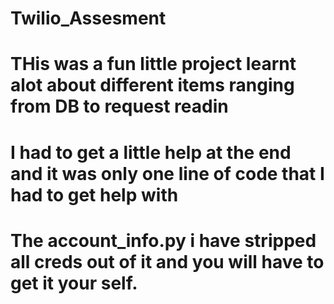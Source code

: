 # Twilio_Assesment
# THis was a fun little project learnt alot about different items ranging from DB to request readin
# I had to get a little help at the end and it was only one line of code that I had to get help with
# The account_info.py i have stripped all creds out of it and you will have to get it your self.
